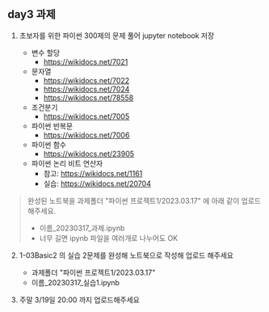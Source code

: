 ## day3 과제

1. 초보자를 위한 파이썬 300제의 문제 풀어 jupyter notebook 저장

   - 변수 할당 
       - https://wikidocs.net/7021
   - 문자열 
       - https://wikidocs.net/7022
       - https://wikidocs.net/7024
       - https://wikidocs.net/78558
   - 조건분기
       - https://wikidocs.net/7005
   - 파이썬 반복문
       - https://wikidocs.net/7006
   - 파이썬 함수
       - https://wikidocs.net/23905
   - 파이썬 논리 비트 연산자
       - 참고: https://wikidocs.net/1161
       - 실습: https://wikidocs.net/20704

> 완성된 노트북을 과제폴더 "파이썬 프로젝트1/2023.03.17" 에 아래 같이 업로드해주세요.
>  - 이름_20230317_과제.ipynb
>  - 너무 길면 ipynb 파일을 여러개로 나누어도 OK

2. 1-03Basic2 의 실습 2문제를 완성해 노트북으로 작성해 업로드 해주세요
     - 과제폴더 "파이썬 프로젝트1/2023.03.17" 
     - 이름_20230317_실습1.ipynb

3. 주말 3/19일 20:00 까지 업로드해주세요

